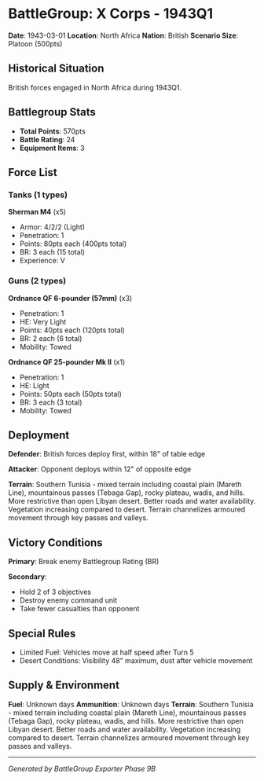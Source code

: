 # BattleGroup: X Corps - 1943Q1

**Date**: 1943-03-01
**Location**: North Africa
**Nation**: British
**Scenario Size**: Platoon (500pts)

## Historical Situation

British forces engaged in North Africa during 1943Q1.

## Battlegroup Stats

- **Total Points**: 570pts
- **Battle Rating**: 24
- **Equipment Items**: 3

## Force List

### Tanks (1 types)

**Sherman M4** (x5)
- Armor: 4/2/2 (Light)
- Penetration: 1
- Points: 80pts each (400pts total)
- BR: 3 each (15 total)
- Experience: V

### Guns (2 types)

**Ordnance QF 6-pounder (57mm)** (x3)
- Penetration: 1
- HE: Very Light
- Points: 40pts each (120pts total)
- BR: 2 each (6 total)
- Mobility: Towed

**Ordnance QF 25-pounder Mk II** (x1)
- Penetration: 1
- HE: Light
- Points: 50pts each (50pts total)
- BR: 3 each (3 total)
- Mobility: Towed


## Deployment

**Defender**: British forces deploy first, within 18" of table edge

**Attacker**: Opponent deploys within 12" of opposite edge

**Terrain**: Southern Tunisia - mixed terrain including coastal plain (Mareth Line), mountainous passes (Tebaga Gap), rocky plateau, wadis, and hills. More restrictive than open Libyan desert. Better roads and water availability. Vegetation increasing compared to desert. Terrain channelizes armoured movement through key passes and valleys.

## Victory Conditions

**Primary**: Break enemy Battlegroup Rating (BR)

**Secondary**:
- Hold 2 of 3 objectives
- Destroy enemy command unit
- Take fewer casualties than opponent

## Special Rules

- Limited Fuel: Vehicles move at half speed after Turn 5
- Desert Conditions: Visibility 48" maximum, dust after vehicle movement

## Supply & Environment

**Fuel**: Unknown days
**Ammunition**: Unknown days
**Terrain**: Southern Tunisia - mixed terrain including coastal plain (Mareth Line), mountainous passes (Tebaga Gap), rocky plateau, wadis, and hills. More restrictive than open Libyan desert. Better roads and water availability. Vegetation increasing compared to desert. Terrain channelizes armoured movement through key passes and valleys.

---

*Generated by BattleGroup Exporter Phase 9B*
